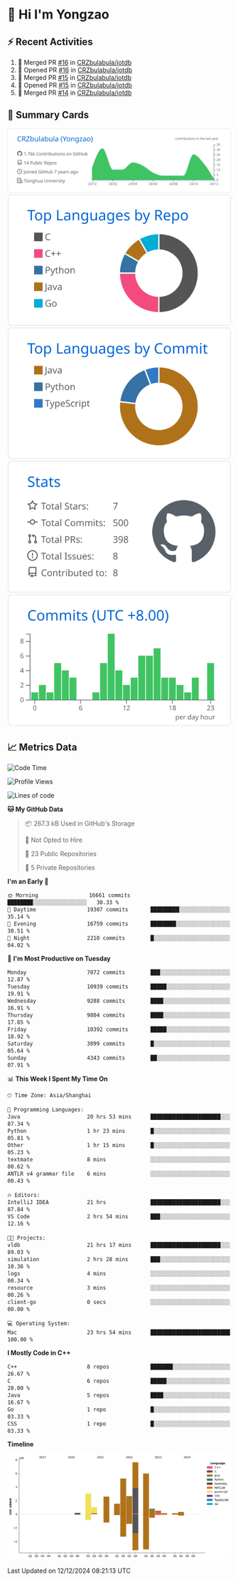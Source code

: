 # 👋 Hi I'm Yongzao

## ⚡ Recent Activities
<!--START_SECTION:activity-->
1. 🎉 Merged PR [#16](https://github.com/CRZbulabula/iotdb/pull/16) in [CRZbulabula/iotdb](https://github.com/CRZbulabula/iotdb)
2. 💪 Opened PR [#16](https://github.com/CRZbulabula/iotdb/pull/16) in [CRZbulabula/iotdb](https://github.com/CRZbulabula/iotdb)
3. 🎉 Merged PR [#15](https://github.com/CRZbulabula/iotdb/pull/15) in [CRZbulabula/iotdb](https://github.com/CRZbulabula/iotdb)
4. 💪 Opened PR [#15](https://github.com/CRZbulabula/iotdb/pull/15) in [CRZbulabula/iotdb](https://github.com/CRZbulabula/iotdb)
5. 🎉 Merged PR [#14](https://github.com/CRZbulabula/iotdb/pull/14) in [CRZbulabula/iotdb](https://github.com/CRZbulabula/iotdb)
<!--END_SECTION:activity-->

## 🎑 Summary Cards

[![](https://raw.githubusercontent.com/CRZbulabula/CRZbulabula/main/profile-summary-card-output/github/0-profile-details.svg)](https://github.com/vn7n24fzkq/github-profile-summary-cards)
[![](https://raw.githubusercontent.com/CRZbulabula/CRZbulabula/main/profile-summary-card-output/github/1-repos-per-language.svg)](https://github.com/vn7n24fzkq/github-profile-summary-cards) [![](https://raw.githubusercontent.com/CRZbulabula/CRZbulabula/main/profile-summary-card-output/github/2-most-commit-language.svg)](https://github.com/vn7n24fzkq/github-profile-summary-cards)
[![](https://raw.githubusercontent.com/CRZbulabula/CRZbulabula/main/profile-summary-card-output/github/3-stats.svg)](https://github.com/vn7n24fzkq/github-profile-summary-cards) [![](https://raw.githubusercontent.com/CRZbulabula/CRZbulabula/main/profile-summary-card-output/github/4-productive-time.svg)](https://github.com/vn7n24fzkq/github-profile-summary-cards)

## 📈 Metrics Data

<!--START_SECTION:waka-->
![Code Time](http://img.shields.io/badge/Code%20Time-757%20hrs%2053%20mins-blue)

![Profile Views](http://img.shields.io/badge/Profile%20Views-0-blue)

![Lines of code](https://img.shields.io/badge/From%20Hello%20World%20I%27ve%20Written-31.8%20million%20lines%20of%20code-blue)

**🐱 My GitHub Data** 

> 📦 267.3 kB Used in GitHub's Storage 
 > 
> 🚫 Not Opted to Hire
 > 
> 📜 23 Public Repositories 
 > 
> 🔑 5 Private Repositories 
 > 
**I'm an Early 🐤** 

```text
🌞 Morning                16661 commits       ████████░░░░░░░░░░░░░░░░░   30.33 % 
🌆 Daytime                19307 commits       █████████░░░░░░░░░░░░░░░░   35.14 % 
🌃 Evening                16759 commits       ████████░░░░░░░░░░░░░░░░░   30.51 % 
🌙 Night                  2210 commits        █░░░░░░░░░░░░░░░░░░░░░░░░   04.02 % 
```
📅 **I'm Most Productive on Tuesday** 

```text
Monday                   7072 commits        ███░░░░░░░░░░░░░░░░░░░░░░   12.87 % 
Tuesday                  10939 commits       █████░░░░░░░░░░░░░░░░░░░░   19.91 % 
Wednesday                9288 commits        ████░░░░░░░░░░░░░░░░░░░░░   16.91 % 
Thursday                 9804 commits        ████░░░░░░░░░░░░░░░░░░░░░   17.85 % 
Friday                   10392 commits       █████░░░░░░░░░░░░░░░░░░░░   18.92 % 
Saturday                 3099 commits        █░░░░░░░░░░░░░░░░░░░░░░░░   05.64 % 
Sunday                   4343 commits        ██░░░░░░░░░░░░░░░░░░░░░░░   07.91 % 
```


📊 **This Week I Spent My Time On** 

```text
🕑︎ Time Zone: Asia/Shanghai

💬 Programming Languages: 
Java                     20 hrs 53 mins      ██████████████████████░░░   87.34 % 
Python                   1 hr 23 mins        █░░░░░░░░░░░░░░░░░░░░░░░░   05.81 % 
Other                    1 hr 15 mins        █░░░░░░░░░░░░░░░░░░░░░░░░   05.23 % 
textmate                 8 mins              ░░░░░░░░░░░░░░░░░░░░░░░░░   00.62 % 
ANTLR v4 grammar file    6 mins              ░░░░░░░░░░░░░░░░░░░░░░░░░   00.43 % 

🔥 Editors: 
IntelliJ IDEA            21 hrs              ██████████████████████░░░   87.84 % 
VS Code                  2 hrs 54 mins       ███░░░░░░░░░░░░░░░░░░░░░░   12.16 % 

🐱‍💻 Projects: 
vldb                     21 hrs 17 mins      ██████████████████████░░░   89.03 % 
simulation               2 hrs 28 mins       ███░░░░░░░░░░░░░░░░░░░░░░   10.36 % 
logs                     4 mins              ░░░░░░░░░░░░░░░░░░░░░░░░░   00.34 % 
resource                 3 mins              ░░░░░░░░░░░░░░░░░░░░░░░░░   00.26 % 
client-go                0 secs              ░░░░░░░░░░░░░░░░░░░░░░░░░   00.00 % 

💻 Operating System: 
Mac                      23 hrs 54 mins      █████████████████████████   100.00 % 
```

**I Mostly Code in C++** 

```text
C++                      8 repos             ███████░░░░░░░░░░░░░░░░░░   26.67 % 
C                        6 repos             █████░░░░░░░░░░░░░░░░░░░░   20.00 % 
Java                     5 repos             ████░░░░░░░░░░░░░░░░░░░░░   16.67 % 
Go                       1 repo              █░░░░░░░░░░░░░░░░░░░░░░░░   03.33 % 
CSS                      1 repo              █░░░░░░░░░░░░░░░░░░░░░░░░   03.33 % 
```



**Timeline**

![Lines of Code chart](https://raw.githubusercontent.com/CRZbulabula/CRZbulabula/main/assets/bar_graph.png)


 Last Updated on 12/12/2024 08:21:13 UTC
<!--END_SECTION:waka-->

